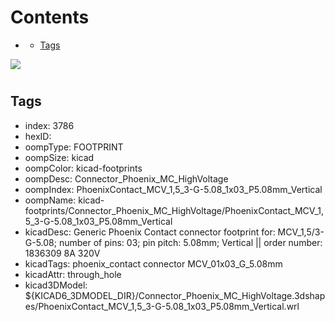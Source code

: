 



Contents
========

* [](#)
	* [Tags](#tags)
  
![][im]
# 

## Tags

- index: 3786
- hexID: 
- oompType: FOOTPRINT
- oompSize: kicad
- oompColor: kicad-footprints
- oompDesc: Connector_Phoenix_MC_HighVoltage
- oompIndex: PhoenixContact_MCV_1,5_3-G-5.08_1x03_P5.08mm_Vertical
- oompName: kicad-footprints/Connector_Phoenix_MC_HighVoltage/PhoenixContact_MCV_1,5_3-G-5.08_1x03_P5.08mm_Vertical
- kicadDesc: Generic Phoenix Contact connector footprint for: MCV_1,5/3-G-5.08; number of pins: 03; pin pitch: 5.08mm; Vertical || order number: 1836309 8A 320V
- kicadTags: phoenix_contact connector MCV_01x03_G_5.08mm
- kicadAttr: through_hole
- kicad3DModel: ${KICAD6_3DMODEL_DIR}/Connector_Phoenix_MC_HighVoltage.3dshapes/PhoenixContact_MCV_1,5_3-G-5.08_1x03_P5.08mm_Vertical.wrl



[im]: image.png
